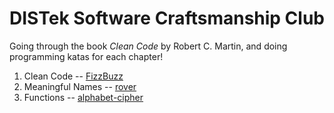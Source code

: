 DISTek Software Craftsmanship Club
==================================
Going through the book _Clean Code_ by Robert C. Martin, and doing programming katas for each chapter!

1. Clean Code -- [FizzBuzz](FizzBuzz)
2. Meaningful Names -- [rover](rover)
3. Functions -- [alphabet-cipher](alphabet-cipher)